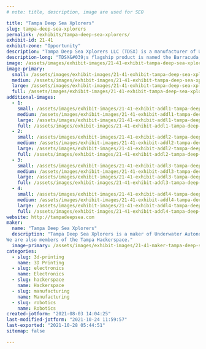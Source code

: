 ```yaml
---
# note: title, description, image are used for SEO

title: "Tampa Deep Sea Xplorers"
slug: tampa-deep-sea-xplorers
permalink: /exhibits/tampa-deep-sea-xplorers/
exhibit-id: 21-41
exhibit-zone: "Opportunity"
description: "Tampa Deep Sea Xplorers LLC (TDSX) is a manufacturer of Unmanned Underwater Vehicles (UUV). "
description-long: "TDSX&#039;s flagship product is named the Barracuda, which is a small man-portable autonomous underwater vehicle (AUV) which can easily reach depths up to 500 meters. At 16 Kg (35 lbs), the Barracuda is light enough to be hand launched from a small vessel or from the shoreline. Although the vehicle has a small footprint, it is strong enough to withstand the pressures encountered at depth. The Barracuda was designed to allow the rapid collection of sub-sea data to support researchers, explorers, and individuals, as well as the objectives of the GEBCO Seabed 2030 Initiative."
image: /assets/images/exhibit-images/21-41-exhibit-tampa-deep-sea-xplorers-xprize-team-photo-cropped-large.jpg
image-primary: 
  small: /assets/images/exhibit-images/21-41-exhibit-tampa-deep-sea-xplorers-xprize-team-photo-cropped-small.jpg
  medium: /assets/images/exhibit-images/21-41-exhibit-tampa-deep-sea-xplorers-xprize-team-photo-cropped-medium.jpg
  large: /assets/images/exhibit-images/21-41-exhibit-tampa-deep-sea-xplorers-xprize-team-photo-cropped-large.jpg
  full: /assets/images/exhibit-images/21-41-exhibit-tampa-deep-sea-xplorers-xprize-team-photo-cropped-full.jpg
additional-images: 
  - 1:
    small: /assets/images/exhibit-images/21-41-exhibit-addl1-tampa-deep-sea-xplorers-tdsx-barracuda-small.JPG
    medium: /assets/images/exhibit-images/21-41-exhibit-addl1-tampa-deep-sea-xplorers-tdsx-barracuda-medium.JPG
    large: /assets/images/exhibit-images/21-41-exhibit-addl1-tampa-deep-sea-xplorers-tdsx-barracuda-large.JPG
    full: /assets/images/exhibit-images/21-41-exhibit-addl1-tampa-deep-sea-xplorers-tdsx-barracuda-full.JPG
  - 2:
    small: /assets/images/exhibit-images/21-41-exhibit-addl2-tampa-deep-sea-xplorers-groot-in-car-2-small.jpg
    medium: /assets/images/exhibit-images/21-41-exhibit-addl2-tampa-deep-sea-xplorers-groot-in-car-2-medium.jpg
    large: /assets/images/exhibit-images/21-41-exhibit-addl2-tampa-deep-sea-xplorers-groot-in-car-2-large.jpg
    full: /assets/images/exhibit-images/21-41-exhibit-addl2-tampa-deep-sea-xplorers-groot-in-car-2-full.jpg
  - 3:
    small: /assets/images/exhibit-images/21-41-exhibit-addl3-tampa-deep-sea-xplorers-auvs-in-case-2-small.jpg
    medium: /assets/images/exhibit-images/21-41-exhibit-addl3-tampa-deep-sea-xplorers-auvs-in-case-2-medium.jpg
    large: /assets/images/exhibit-images/21-41-exhibit-addl3-tampa-deep-sea-xplorers-auvs-in-case-2-large.jpg
    full: /assets/images/exhibit-images/21-41-exhibit-addl3-tampa-deep-sea-xplorers-auvs-in-case-2-full.jpg
  - 4:
    small: /assets/images/exhibit-images/21-41-exhibit-addl4-tampa-deep-sea-xplorers-pr-terry-launching-small.jpg
    medium: /assets/images/exhibit-images/21-41-exhibit-addl4-tampa-deep-sea-xplorers-pr-terry-launching-medium.jpg
    large: /assets/images/exhibit-images/21-41-exhibit-addl4-tampa-deep-sea-xplorers-pr-terry-launching-large.jpg
    full: /assets/images/exhibit-images/21-41-exhibit-addl4-tampa-deep-sea-xplorers-pr-terry-launching-full.jpg
website: http://tampadeepsea.com
maker: 
  name: "Tampa Deep Sea Xplorers"
  description: "Tampa Deep Sea Xplorers is a maker of Underwater Autonomous Vehicles (AUVs). We also have made a Remote Operated Vehicle (ROV) to be able to video the AUV. All are parts are commercial off the shelf or designed and created with Fusion 360 and either FDM or MDLP 3D printers. 
We are also members of the Tampa Hackerspace."
  image-primary: /assets/images/exhibit-images/21-41-maker-tampa-deep-sea-xplorers-tdsx-logo-medium.jpg
categories: 
  - slug: 3d-printing
    name: 3D Printing
  - slug: electronics
    name: Electronics
  - slug: hackerspace
    name: Hackerspace
  - slug: manufacturing
    name: Manufacturing
  - slug: robotics
    name: Robotics
created-jotform: "2021-08-03 14:04:25"
last-modified-jotform: "2021-10-24 11:59:57"
last-exported: "2021-10-28 05:44:51"
sitemap: false

---
```

